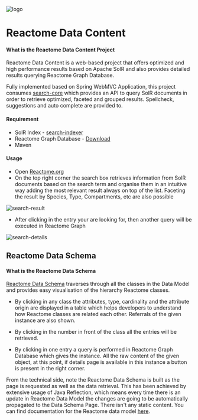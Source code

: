 ![logo](https://cloud.githubusercontent.com/assets/6883670/22938783/bbef4474-f2d4-11e6-92a5-07c1a6964491.png)
# Reactome Data Content 

#### What is the Reactome Data Content Project
Reactome Data Content is a web-based project that offers optimized and high performance results based on Apache SolR and also provides detailed results querying Reactome Graph Database. 

Fully implemented based on Spring WebMVC Application, this project consumes [search-core](http://github.com/reactome/search-core) which provides an API to query SolR documents in order to retrieve 
optimized, faceted and grouped results. Spellcheck, suggestions and auto complete are provided to.

#### Requirement

* SolR Index - [search-indexer](http://github.com/reactome/search-indexer)
* Reactome Graph Database - [Download](http://www.reactome.org/download/current/reactome.graphdb.tgz)
* Maven

#### Usage

* Open [Reactome.org](http://reactome.org/)
* On the top right corner the search box retrieves information from SolR documents based on the search term
and organise them in an intuitive way adding the most relevant result always on top of the list. 
Faceting the result by Species, Type, Compartments, etc are also possible

![search-result](https://cloud.githubusercontent.com/assets/6883670/22934396/b33930be-f2c6-11e6-80cb-43ef3574e856.png)

* After clicking in the entry your are looking for, then another query will be executed in Reactome Graph

![search-details](https://cloud.githubusercontent.com/assets/6883670/22936053/3cc78dee-f2cc-11e6-9b53-d4f3a9a14e1d.png)

## Reactome Data Schema

#### What is the Reactome Data Schema
[Reactome Data Schema](http://www.reactome.org/content/schema/DatabaseObject) traverses through all the classes in the Data Model and provides easy visualisation of the hierarchy Reactome classes.

* By clicking in any class the attributes, type, cardinality and the attribute origin are displayed in a table which helps developers to understand
how Reactome classes are related each other. Referrals of the given instance are also shown.

* By clicking in the number in front of the class all the entries will be retrieved.

* By clicking in one entry a query is performed in Reactome Graph Database which gives the instance. All the raw content of the given object, at this point, if details page is available in this instance a button is present in the right corner. 

From the technical side, note the Reactome Data Schema is built as the page is requested as well as the data retrieval. This has been achieved by extensive usage of Java Reflection, which means every time there is an update in Reactome Data Model the changes are going to be automatically propagated to the Data Schema Page. There isn't any static content. You can find documentation for the Reactome data model [here](http://www.reactome.org/pages/documentation/data-model/).
